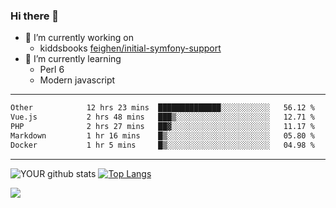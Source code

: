 ### Hi there 👋

- 🔭 I’m currently working on
  - kiddsbooks [feighen/initial-symfony-support](https://github.com/noondaysun/kiddsbooks.com/tree/feighen/initial-symfony-support)
- 🌱 I’m currently learning
  - Perl 6
  - Modern javascript

---
<!--START_SECTION:waka-->

```txt
Other            12 hrs 23 mins  ██████████████░░░░░░░░░░░   56.12 %
Vue.js           2 hrs 48 mins   ███▒░░░░░░░░░░░░░░░░░░░░░   12.71 %
PHP              2 hrs 27 mins   ██▓░░░░░░░░░░░░░░░░░░░░░░   11.17 %
Markdown         1 hr 16 mins    █▒░░░░░░░░░░░░░░░░░░░░░░░   05.80 %
Docker           1 hr 5 mins     █▒░░░░░░░░░░░░░░░░░░░░░░░   04.98 %
```

<!--END_SECTION:waka-->
---
![YOUR github stats](https://github-readme-stats.vercel.app/api?username=noondaysun&show_icons=true&theme=onedark) [![Top Langs](https://github-readme-stats.vercel.app/api/top-langs/?username=noondaysun&layout=compact&theme=onedark)](https://github.com/anuraghazra/github-readme-stats)

[<img src="https://img.shields.io/badge/linkedin-%230077B5.svg?&style=for-the-badge&logo=linkedin&logoColor=white" />](https://www.linkedin.com/in/feighen-oosterbroek-9630a514a/)

<!--
**noondaysun/noondaysun** is a ✨ _special_ ✨ repository because its `README.md` (this file) appears on your GitHub profile.

Here are some ideas to get you started:

- 🔭 I’m currently working on ...
- 🌱 I’m currently learning ...
- 👯 I’m looking to collaborate on ...
- 🤔 I’m looking for help with ...
- 💬 Ask me about ...
- 📫 How to reach me: ...
- 😄 Pronouns: ...
- ⚡ Fun fact: ...
-->
